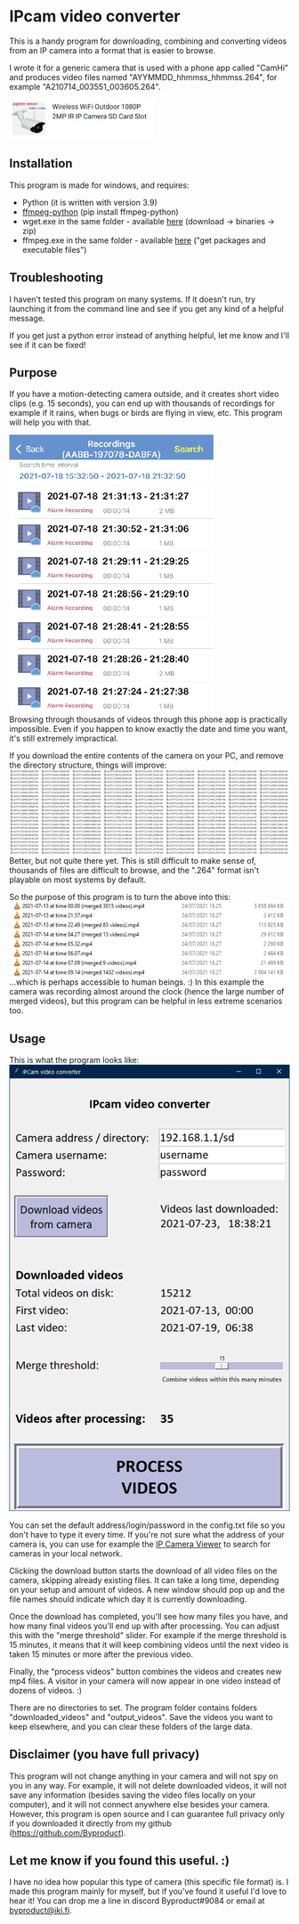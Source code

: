 # IPcam video converter
This is a handy program for downloading, combining and converting videos from an IP camera into a format that is easier to browse.

I wrote it for a generic camera that is used with a phone app called "CamHi" and produces video files named "AYYMMDD_hhmmss_hhmmss.264", for example "A210714_003551_003605.264". <br />

![image of the camera](https://github.com/Byproduct/IPCam-video-converter/blob/main/documentation/camera.png)





## Installation
This program is made for windows, and requires:
- Python (it is written with version 3.9)
- [ffmpeg-python](https://github.com/kkroening/ffmpeg-python) (pip install ffmpeg-python)
- wget.exe in the same folder - available [here](gnuwin32.sourceforge.net/packages/wget.htm) (download -> binaries -> zip)
- ffmpeg.exe in the same folder - available [here](https://ffmpeg.org/download.html) ("get packages and executable files")

## Troubleshooting
I haven't tested this program on many systems. If it doesn't run, try launching it from the command line and see if you get any kind of a helpful message. 

If you get just a python error instead of anything helpful, let me know and I'll see if it can be fixed!

## Purpose

If you have a motion-detecting camera outside, and it creates short video clips (e.g. 15 seconds), you can end up with thousands of recordings for example if it rains, when bugs or birds are flying in view, etc. This program will help you with that.

![phone app screenshot](https://github.com/Byproduct/IPCam-video-converter/blob/main/documentation/phoneapp2.png)<br />
Browsing through thousands of videos through this phone app is practically impossible. Even if you happen to know exactly the date and time you want, it's still extremely impractical. 

If you download the entire contents of the camera on your PC, and remove the directory structure, things will improve:
![264 files](https://github.com/Byproduct/IPCam-video-converter/blob/main/documentation/264files.png)<br />
Better, but not quite there yet. This is still difficult to make sense of, thousands of files are difficult to browse, and the ".264" format isn't playable on most systems by default.

So the purpose of this program is to turn the above into this:
![mp4 files](https://github.com/Byproduct/IPCam-video-converter/blob/main/documentation/mp4files.png)<br />
...which is perhaps accessible to human beings. :) In this example the camera was recording almost around the clock (hence the large number of merged videos), but this program can be helpful in less extreme scenarios too.

## Usage
This is what the program looks like:<br />
![gui](https://github.com/Byproduct/IPCam-video-converter/blob/main/documentation/GUI.png)<br />

You can set the default address/login/password in the config.txt file so you don't have to type it every time. If you're not sure what the address of your camera is, you can use for example the [IP Camera Viewer](https://www.deskshare.com/ip-camera-viewer.aspx) to search for cameras in your local network.

Clicking the download button starts the download of all video files on the camera, skipping already existing files. It can take a long time, depending on your setup and amount of videos. A new window should pop up and the file names should indicate which day it is currently downloading.

Once the download has completed, you'll see how many files you have, and how many final videos you'll end up with after processing. You can adjust this with the "merge threshold" slider. For example if the merge threshold is 15 minutes, it means that it will keep combining videos until the next video is taken 15 minutes or more after the previous video.

Finally, the "process videos" button combines the videos and creates new mp4 files. A visitor in your camera will now appear in one video instead of dozens of videos. :)

There are no directories to set. The program folder contains folders "downloaded_videos" and "output_videos". Save the videos you want to keep elsewhere, and you can clear these folders of the large data.

## Disclaimer (you have full privacy)
This program will not change anything in your camera and will not spy on you in any way. For example, it will not delete downloaded videos, it will not save any information (besides saving the video files locally on your computer), and it will not connect anywhere else besides your camera. However, this program is open source and I can guarantee full privacy only if you downloaded it directly from my github (https://github.com/Byproduct). 

## Let me know if you found this useful. :)
I have no idea how popular this type of camera (this specific file format) is. I made this program mainly for myself, but if you've found it useful I'd love to hear it! You can drop me a line in discord Byproduct#9084 or email at byproduct@iki.fi.
